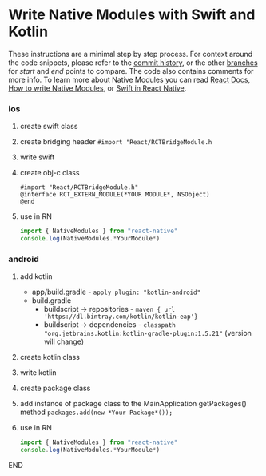 # Write Native Modules with Swift and Kotlin

These instructions are a minimal step by step process. For context around the code snippets, please refer to the [commit history](https://github.com/NeilSMyers/NativeModuleDemo/commits/main), or the other [branches](https://github.com/NeilSMyers/NativeModuleDemo/branches) for *start* and *end* points to compare. The code also contains comments for more info. To learn more about Native Modules you can read [React Docs](https://reactnative.dev/docs/native-modules-intro), [How to write Native Modules](https://around25.com/blog/how-to-write-native-modules-for-react-native/), or [Swift in React Native](https://teabreak.e-spres-oh.com/swift-in-react-native-the-ultimate-guide-part-1-modules-9bb8d054db03).

### ios

1.  create swift class

2.  create bridging header
    `#import "React/RCTBridgeModule.h`

3.  write swift

4.  create obj-c class
    ```
    #import "React/RCTBridgeModule.h"
    @interface RCT_EXTERN_MODULE(*YOUR MODULE*, NSObject)
    @end
    ```
5.  use in RN
    ```js
    import { NativeModules } from "react-native"
    console.log(NativeModules.*YourModule*)
    ```

### android

1. add kotlin

   - app/build.gradle - `apply plugin: "kotlin-android"`
   - build.gradle
     - buildscript -> repositories - `maven { url 'https://dl.bintray.com/kotlin/kotlin-eap'}`
     - buildscript -> dependencies - `classpath "org.jetbrains.kotlin:kotlin-gradle-plugin:1.5.21"` (version will change)

2. create kotlin class

3. write kotlin

4. create package class

5. add instance of package class to the MainApplication getPackages() method
   `packages.add(new *Your Package*());`

6. use in RN
   ```js 
   import { NativeModules } from "react-native"
   console.log(NativeModules.*YourModule*)
   ```
   
END
